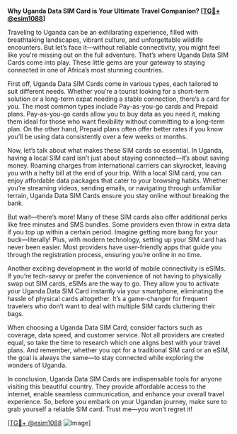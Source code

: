 **Why Uganda Data SIM Card is Your Ultimate Travel Companion? [[TG💪+ @esim1088](https://t.me/s/esim1088)]**

Traveling to Uganda can be an exhilarating experience, filled with breathtaking landscapes, vibrant culture, and unforgettable wildlife encounters. But let’s face it—without reliable connectivity, you might feel like you're missing out on the full adventure. That’s where Uganda Data SIM Cards come into play. These little gems are your gateway to staying connected in one of Africa’s most stunning countries.

First off, Uganda Data SIM Cards come in various types, each tailored to suit different needs. Whether you’re a tourist looking for a short-term solution or a long-term expat needing a stable connection, there’s a card for you. The most common types include Pay-as-you-go cards and Prepaid plans. Pay-as-you-go cards allow you to buy data as you need it, making them ideal for those who want flexibility without committing to a long-term plan. On the other hand, Prepaid plans often offer better rates if you know you’ll be using data consistently over a few weeks or months.

Now, let’s talk about what makes these SIM cards so essential. In Uganda, having a local SIM card isn’t just about staying connected—it’s about saving money. Roaming charges from international carriers can skyrocket, leaving you with a hefty bill at the end of your trip. With a local SIM card, you can enjoy affordable data packages that cater to your browsing habits. Whether you’re streaming videos, sending emails, or navigating through unfamiliar terrain, Uganda Data SIM Cards ensure you stay online without breaking the bank.

But wait—there’s more! Many of these SIM cards also offer additional perks like free minutes and SMS bundles. Some providers even throw in extra data if you top up within a certain period. Imagine getting more bang for your buck—literally! Plus, with modern technology, setting up your SIM card has never been easier. Most providers have user-friendly apps that guide you through the registration process, ensuring you’re online in no time.

Another exciting development in the world of mobile connectivity is eSIMs. If you’re tech-savvy or prefer the convenience of not having to physically swap out SIM cards, eSIMs are the way to go. They allow you to activate your Uganda Data SIM Card instantly via your smartphone, eliminating the hassle of physical cards altogether. It’s a game-changer for frequent travelers who don’t want to deal with multiple SIM cards cluttering their bags.

When choosing a Uganda Data SIM Card, consider factors such as coverage, data speed, and customer service. Not all providers are created equal, so take the time to research which one aligns best with your travel plans. And remember, whether you opt for a traditional SIM card or an eSIM, the goal is always the same—to stay connected while exploring the wonders of Uganda.

In conclusion, Uganda Data SIM Cards are indispensable tools for anyone visiting this beautiful country. They provide affordable access to the internet, enable seamless communication, and enhance your overall travel experience. So, before you embark on your Ugandan journey, make sure to grab yourself a reliable SIM card. Trust me—you won’t regret it!

[[TG💪+ @esim1088](https://t.me/s/esim1088) ![Image](https://i.postimg.cc/Y0z9fWf4/image.png)]